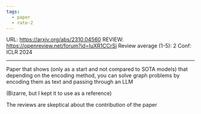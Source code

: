 ```yaml
---
tags:
  - paper
  - rate-2
---
```

URL:  https://arxiv.org/abs/2310.04560
REVIEW: https://openreview.net/forum?id=IuXR1CCrSi
Review average (1-5):  2
Conf: ICLR 2024

---

Paper that shows (only as a start and not compared to SOTA models) that depending on the encoding method, you can solve graph problems by encoding them as text and passing through an LLM

(Bizarre, but I kept it to use as a reference)

The reviews are skeptical about the contribution of the paper